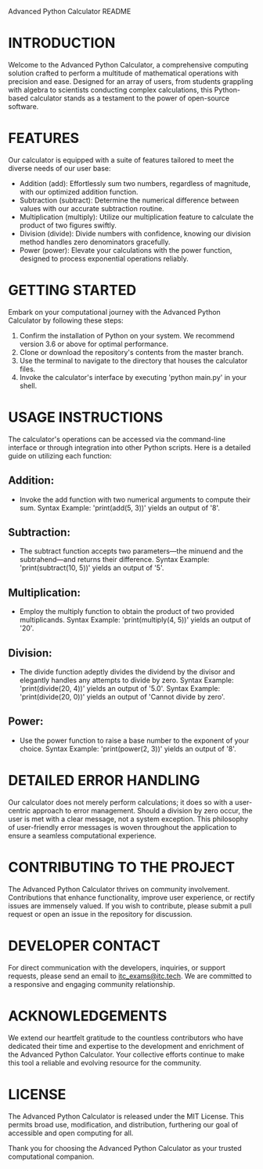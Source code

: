 Advanced Python Calculator README

# INTRODUCTION

Welcome to the Advanced Python Calculator, a comprehensive computing solution crafted to perform a multitude of mathematical operations with precision and ease. Designed for an array of users, from students grappling with algebra to scientists conducting complex calculations, this Python-based calculator stands as a testament to the power of open-source software.

# FEATURES

Our calculator is equipped with a suite of features tailored to meet the diverse needs of our user base:

- Addition (add): Effortlessly sum two numbers, regardless of magnitude, with our optimized addition function.
- Subtraction (subtract): Determine the numerical difference between values with our accurate subtraction routine.
- Multiplication (multiply): Utilize our multiplication feature to calculate the product of two figures swiftly.
- Division (divide): Divide numbers with confidence, knowing our division method handles zero denominators gracefully.
- Power (power): Elevate your calculations with the power function, designed to process exponential operations reliably.

# GETTING STARTED

Embark on your computational journey with the Advanced Python Calculator by following these steps:

1. Confirm the installation of Python on your system. We recommend version 3.6 or above for optimal performance.
2. Clone or download the repository's contents from the master branch.
3. Use the terminal to navigate to the directory that houses the calculator files.
4. Invoke the calculator's interface by executing 'python main.py' in your shell.

# USAGE INSTRUCTIONS

The calculator's operations can be accessed via the command-line interface or through integration into other Python scripts. Here is a detailed guide on utilizing each function:

## Addition:
- Invoke the add function with two numerical arguments to compute their sum.
  Syntax Example: 'print(add(5, 3))' yields an output of '8'.

## Subtraction:
- The subtract function accepts two parameters—the minuend and the subtrahend—and returns their difference.
  Syntax Example: 'print(subtract(10, 5))' yields an output of '5'.

## Multiplication:
- Employ the multiply function to obtain the product of two provided multiplicands.
  Syntax Example: 'print(multiply(4, 5))' yields an output of '20'.

## Division:
- The divide function adeptly divides the dividend by the divisor and elegantly handles any attempts to divide by zero.
  Syntax Example: 'print(divide(20, 4))' yields an output of '5.0'.
  Syntax Example: 'print(divide(20, 0))' yields an output of 'Cannot divide by zero'.

## Power:
- Use the power function to raise a base number to the exponent of your choice.
  Syntax Example: 'print(power(2, 3))' yields an output of '8'.

# DETAILED ERROR HANDLING

Our calculator does not merely perform calculations; it does so with a user-centric approach to error management. Should a division by zero occur, the user is met with a clear message, not a system exception. This philosophy of user-friendly error messages is woven throughout the application to ensure a seamless computational experience.

# CONTRIBUTING TO THE PROJECT

The Advanced Python Calculator thrives on community involvement. Contributions that enhance functionality, improve user experience, or rectify issues are immensely valued. If you wish to contribute, please submit a pull request or open an issue in the repository for discussion.

# DEVELOPER CONTACT

For direct communication with the developers, inquiries, or support requests, please send an email to itc_exams@itc.tech. We are committed to a responsive and engaging community relationship.

# ACKNOWLEDGEMENTS

We extend our heartfelt gratitude to the countless contributors who have dedicated their time and expertise to the development and enrichment of the Advanced Python Calculator. Your collective efforts continue to make this tool a reliable and evolving resource for the community.

# LICENSE

The Advanced Python Calculator is released under the MIT License. This permits broad use, modification, and distribution, furthering our goal of accessible and open computing for all.

Thank you for choosing the Advanced Python Calculator as your trusted computational companion.
